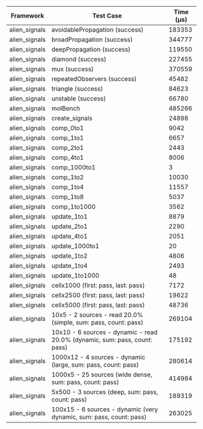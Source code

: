| Framework | Test Case | Time (μs) |
| --- | --- | --- |
| alien_signals | avoidablePropagation (success) | 183353 |
| alien_signals | broadPropagation (success) | 344777 |
| alien_signals | deepPropagation (success) | 119550 |
| alien_signals | diamond (success) | 227455 |
| alien_signals | mux (success) | 370559 |
| alien_signals | repeatedObservers (success) | 45482 |
| alien_signals | triangle (success) | 84623 |
| alien_signals | unstable (success) | 66780 |
| alien_signals | molBench | 485266 |
| alien_signals | create_signals | 24898 |
| alien_signals | comp_0to1 | 9042 |
| alien_signals | comp_1to1 | 6657 |
| alien_signals | comp_2to1 | 2443 |
| alien_signals | comp_4to1 | 8006 |
| alien_signals | comp_1000to1 | 3 |
| alien_signals | comp_1to2 | 10030 |
| alien_signals | comp_1to4 | 11557 |
| alien_signals | comp_1to8 | 5037 |
| alien_signals | comp_1to1000 | 3562 |
| alien_signals | update_1to1 | 8879 |
| alien_signals | update_2to1 | 2290 |
| alien_signals | update_4to1 | 2051 |
| alien_signals | update_1000to1 | 20 |
| alien_signals | update_1to2 | 4806 |
| alien_signals | update_1to4 | 2493 |
| alien_signals | update_1to1000 | 48 |
| alien_signals | cellx1000 (first: pass, last: pass) | 7172 |
| alien_signals | cellx2500 (first: pass, last: pass) | 19622 |
| alien_signals | cellx5000 (first: pass, last: pass) | 48736 |
| alien_signals | 10x5 - 2 sources - read 20.0% (simple, sum: pass, count: pass) | 269104 |
| alien_signals | 10x10 - 6 sources - dynamic - read 20.0% (dynamic, sum: pass, count: pass) | 175192 |
| alien_signals | 1000x12 - 4 sources - dynamic (large, sum: pass, count: pass) | 280614 |
| alien_signals | 1000x5 - 25 sources (wide dense, sum: pass, count: pass) | 414984 |
| alien_signals | 5x500 - 3 sources (deep, sum: pass, count: pass) | 189319 |
| alien_signals | 100x15 - 6 sources - dynamic (very dynamic, sum: pass, count: pass) | 263025 |
